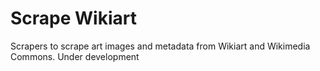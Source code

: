 # Scrape Wikiart
Scrapers to scrape art images and metadata from Wikiart and Wikimedia Commons. Under development


